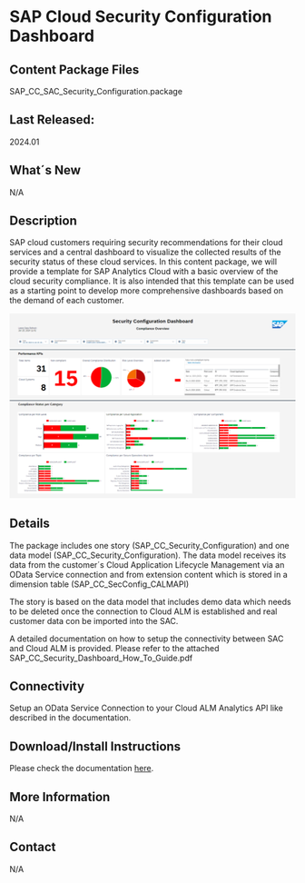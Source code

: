 # SAP Cloud Security Configuration Dashboard

## Content Package Files
SAP_CC_SAC_Security_Configuration.package 

## Last Released:
2024.01

## What´s New
N/A

## Description
SAP cloud customers requiring security recommendations for their cloud services and a central dashboard to visualize the collected results of the security status of these cloud services.
In this content package, we will provide a template for SAP Analytics Cloud with a basic overview of the cloud security compliance. It is also intended that this template can be used as a starting point to develop more comprehensive dashboards based on the demand of each customer.

![SAP_CC_Security_Configuration](SAP_CC_Security_Configuration_Screenshot.png)

## Details
The package includes one story (SAP_CC_Security_Configuration) and one data model (SAP_CC_Security_Configuration). 
The data model receives its data from the customer´s Cloud Application Lifecycle Management via an OData Service connection and from extension content which is stored in a dimension table (SAP_CC_SecConfig_CALMAPI)

The story is based on the data model that includes demo data which needs to be deleted once the connection to Cloud ALM is established and real customer data con be imported into the SAC.

A detailed documentation on how to setup the connectivity between SAC and Cloud ALM is provided. Please refer to the attached SAP_CC_Security_Dashboard_How_To_Guide.pdf

## Connectivity
Setup an OData Service Connection to your Cloud ALM Analytics API like described in the documentation.

## Download/Install Instructions
Please check the documentation [here](https://help.sap.com/docs/SAP_ANALYTICS_CLOUD/42093f14b43c485fbe3adbbe81eff6c8/603e26204ce14bd8b5f9729a8123636f.html).

## More Information
N/A
## Contact
N/A

